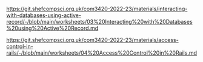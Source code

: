 


https://git.shefcompsci.org.uk/com3420-2022-23/materials/interacting-with-databases-using-active-record/-/blob/main/worksheets/03%20Interacting%20with%20Databases%20using%20Active%20Record.md



https://git.shefcompsci.org.uk/com3420-2022-23/materials/access-control-in-rails/-/blob/main/worksheets/04%20Access%20Control%20in%20Rails.md
